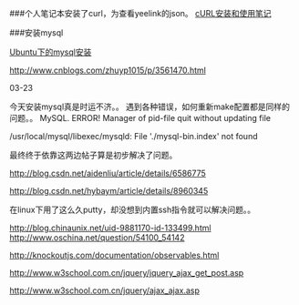 ###个人笔记本安装了curl，为查看yeelink的json。
[cURL安装和使用笔记](http://blog.csdn.net/xukai871105/article/details/9323761)

###安装mysql

 [Ubuntu下的mysql安装](http://blog.chinaunix.net/uid-26275986-id-4051976.html)
 
 http://www.cnblogs.com/zhuyp1015/p/3561470.html

03-23

今天安装mysql真是时运不济。。
遇到各种错误，如何重新make配置都是同样的问题。。
  MySQL. ERROR! Manager of pid-file quit without updating file
  
  /usr/local/mysql/libexec/mysqld: File './mysql-bin.index' not found
  
  最终终于依靠这两边帖子算是初步解决了问题。
  
http://blog.csdn.net/aidenliu/article/details/6586775

http://blog.csdn.net/hybaym/article/details/8960345

在linux下用了这么久putty，却没想到内置ssh指令就可以解决问题。。

http://blog.chinaunix.net/uid-9881170-id-133499.html  http://www.oschina.net/question/54100_54142

http://knockoutjs.com/documentation/observables.html

http://www.w3school.com.cn/jquery/jquery_ajax_get_post.asp

http://www.w3school.com.cn/jquery/ajax_ajax.asp
